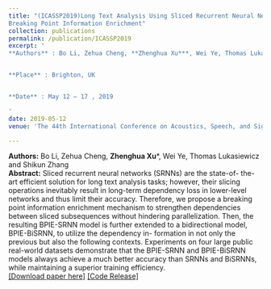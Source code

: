 ```yaml
---
title: "(ICASSP2019)Long Text Analysis Using Sliced Recurrent Neural Networks with
Breaking Point Information Enrichment"
collection: publications
permalink: /publication/ICASSP2019
excerpt: '
**Authors** : Bo Li, Zehua Cheng, **Zhenghua Xu***, Wei Ye, Thomas Lukasiewicz and Shikun Zhang.


**Place** : Brighton, UK


**Date** : May 12 – 17 , 2019

'
date: 2019-05-12
venue: 'The 44th International Conference on Acoustics, Speech, and Signal Processing (ICASSP), (CCF Rank B)'

---
```

**Authors:** Bo Li, Zehua Cheng, **Zhenghua Xu***, Wei Ye, Thomas Lukasiewicz and Shikun Zhang  
**Abstract:** Sliced recurrent neural networks (SRNNs) are the state-of-
the-art efficient solution for long text analysis tasks; however,
their slicing operations inevitably result in long-term dependency loss in lower-level networks and thus limit their accuracy. Therefore, we propose a breaking point information
enrichment mechanism to strengthen dependencies between
sliced subsequences without hindering parallelization. Then,
the resulting BPIE-SRNN model is further extended to a bidirectional model, BPIE-BiSRNN, to utilize the dependency in-
formation in not only the previous but also the following contexts. Experiments on four large public real-world datasets
demonstrate that the BPIE-SRNN and BPIE-BiSRNN models always achieve a much better accuracy than SRNNs and
BiSRNNs, while maintaining a superior training efficiency.  
[[Download paper here]](http://zhx-hebut.github.io/files/ICASSP2019.pdf)  [[Code Release]](https://github.com/limberc/BPIE-BiSRNN)
